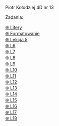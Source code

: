 Piotr Kołodziej 4D  nr 13

Zadania:

<a href='https://pksltzn.github.io/Zadanie/'>֍ Litery </a> <br>
<a href='https://pksltzn.github.io/z1/'>֍ Formatowanie </a> <br>
<a href='https://pksltzn.github.io/L5/'>֍ Lekcja 5 </a> <br>
<a href='https://pksltzn.github.io/L6/'>֍ L6 </a> <br>
<a href='https://pksltzn.github.io/L7/'>֍ L7 </a> <br>
<a href='https://pksltzn.github.io/L8/'>֍ L8 </a> <br>
<a href='https://pksltzn.github.io/L9/'>֍ L9 </a> <br>
<a href='https://pksltzn.github.io/L10/'>֍ L10 </a> <br>
<a href='https://pksltzn.github.io/L11/'>֍ L11 </a> <br>
<a href='https://pksltzn.github.io/L12/'>֍ L12 </a> <br>
<a href="https://pksltzn.github.io/L13/">֍ L13 </a> <br> 
<a href="https://pksltzn.github.io/L14/">֍ L14 </a> <br> 
<a href="https://pksltzn.github.io/L15/" target="blank">֍ L15 </a> <br>
<a href="https://pksltzn.github.io/L15/" target="blank">֍ L16 </a> <br>
<a href="https://pksltzn.github.io/L15/" target="blank">֍ L17 </a> <br>
<a href="https://pksltzn.github.io/L15/" target="blank">֍ L18 </a> <br>
